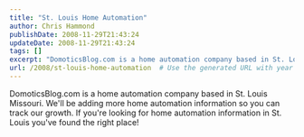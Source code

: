 ```yaml
---
title: "St. Louis Home Automation"
author: Chris Hammond
publishDate: 2008-11-29T21:43:24
updateDate: 2008-11-29T21:43:24
tags: []
excerpt: "DomoticsBlog.com is a home automation company based in St. Louis Missouri. We'll be adding more home automation information so you can track our growth. If you're looking for home automation information in St. Louis you've found the right place!"
url: /2008/st-louis-home-automation  # Use the generated URL with year
---
```

<p>DomoticsBlog.com is a home automation company based in St. Louis Missouri. We'll be adding more home automation information so you can track our growth. If you're looking for home automation information in St. Louis you've found the right place!</p>
